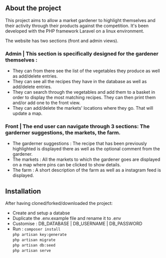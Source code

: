 ## About the project

This project aims to allow a market gardener to highlight themselves and their activity through their products against the competition. It's been developed with the PHP framework Laravel on a linux environment.

The website has two sections (front and admin views).

### Admin | This section is specifically designed for the gardener themselves :
- They can from there see the list of the vegetables they produce as well as add/delete entries.
- They can see all the recipes they have in the database as well as add/delete entries.
- They can search through the vegetables and add them to a basket in order to display the most matching recipes. They can then print them and/or add one to the front view.
- They can add/delete the markets' locations where they go. That will update a map.

### Front | The end user can navigate through 3 sections: The garderner suggestions, the markets, the farm.
- The garderner suggestions : The recipe that has been previously highlighted is displayed there as well as the optional comment from the gardener.
- The markets : All the markets to which the gardener goes are displayed on a map where pins can be clicked to show details.
- The farm : A short description of the farm as well as a instagram feed is displayed.

## Installation

After having cloned/forked/downloaded the project:
- Create and setup a databse
- Duplicate the .env.example file and rename it to .env
- Customise : DB_DATABASE | DB_USERNAME | DB_PASSWORD
- Run :
    ```composer install```<br />
    ```php artisan key:generate```<br />
    ```php artisan migrate```<br />
    ```php artisan db:seed```<br />
    ```php artisan serve```<br />